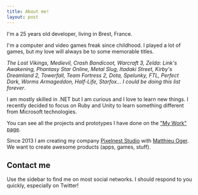 ```yaml
---
title: About me!
layout: post
---
```


I'm a 25 years old developer, living in Brest, France.

I'm a computer and video games freak since childhood. I played a lot of games, but my love will always be to some memorable titles.

*The Lost Vikings, Medievil, Crash Bandicoot, Warcraft 3, Zelda: Link's Awakening, Phantasy Star Online, Metal Slug, Itadaki Street, Kirby's Dreamland 2, Towerfall, Team Fortress 2, Dota, Spelunky, FTL, Perfect Dark, Worms Armageddon, Half-Life, Starfox... I could be doing this list forever*.

I am mostly skilled in .NET but I am curious and I love to learn new things. I recently decided to focus on Ruby and Unity to learn something different from Microsoft technologies.

You can see all the projects and prototypes I have done on the ["My Work" page](http://www.dmayance.com/work).

Since 2013 I am creating my company [Pixelnest Studio](http://pixelnest.io) with [Matthieu Oger](http://solarsailer.net). We want to create awesome products (apps, games, stuff).


## Contact me

Use the sidebar to find me on most social networks. I should respond to you quickly, especially on Twitter!
